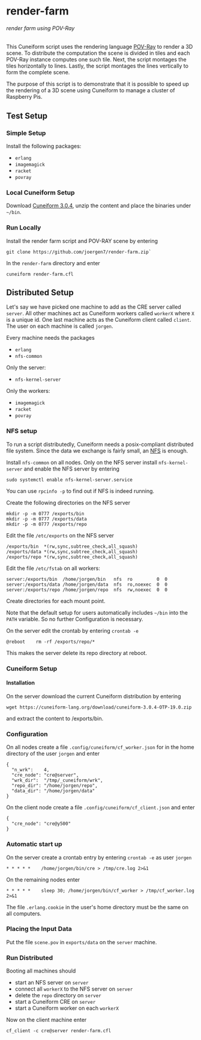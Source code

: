 # render-farm
###### render farm using POV-Ray

This Cuneiform script uses the rendering language [POV-Ray](http://www.povray.org/) to render a 3D scene. To distribute the computation the scene is divided in tiles and each POV-Ray instance computes one such tile. Next, the script montages the tiles horizontally to lines. Lastly, the script montages the lines vertically to form the complete scene.

The purpose of this script is to demonstrate that it is possible to speed up the rendering of a 3D scene using Cuneiform to manage a cluster of Raspberry Pis.

## Test Setup

### Simple Setup

Install the following packages:
- `erlang`
- `imagemagick`
- `racket`
- `povray`


### Local Cuneiform Setup

Download [Cuneiform 3.0.4](https://cuneiform-lang.org/download/cuneiform-3.0.4-OTP-19.0.zip), unzip the content and place the binaries under `~/bin`.

### Run Locally

Install the render farm script and POV-RAY scene by entering

    git clone https://github.com/joergen7/render-farm.zip`

In the `render-farm` directory and enter

    cuneiform render-farm.cfl

## Distributed Setup

Let's say we have picked one machine to add as the CRE server called `server`. All other machines act as Cuneiform workers called `workerX` where `X` is a unique id. One last machine acts as the Cuneiform client called `client`. The user on each machine is called `jorgen`.

Every machine needs the packages
- `erlang`
- `nfs-common`

Only the server:
- `nfs-kernel-server`

Only the workers:
- `imagemagick`
- `racket`
- `povray`

### NFS setup

To run a script distributedly, Cuneiform needs a posix-compliant distributed file system. Since the data we exchange is fairly small, an [NFS](https://wiki.ubuntuusers.de/NFS/) is enough.


Install `nfs-common` on all nodes. Only on the NFS server install `nfs-kernel-server` and enable the NFS server by entering

    sudo systemctl enable nfs-kernel-server.service

You can use `rpcinfo -p` to find out if NFS is indeed running.

Create the following directories on the NFS server

    mkdir -p -m 0777 /exports/bin
    mkdir -p -m 0777 /exports/data
    mkdir -p -m 0777 /exports/repo

Edit the file `/etc/exports` on the NFS server

    /exports/bin  *(rw,sync,subtree_check,all_squash)
    /exports/data *(rw,sync,subtree_check,all_squash)
    /exports/repo *(rw,sync,subtree_check,all_squash)

Edit the file `/etc/fstab` on all workers:

    server:/exports/bin  /home/jorgen/bin   nfs  ro         0  0
    server:/exports/data /home/jorgen/data  nfs  ro,noexec  0  0
    server:/exports/repo /home/jorgen/repo  nfs  rw,noexec  0  0

Create directories for each mount point.

Note that the default setup for users automatically includes `~/bin` into the `PATH` variable. So no further Configuration is necessary.

On the server edit the crontab by entering `crontab -e`

    @reboot    rm -rf /exports/repo/*

This makes the server delete its repo directory at reboot.

### Cuneiform Setup

#### Installation

On the server download the current Cuneiform distribution by entering

    wget https://cuneiform-lang.org/download/cuneiform-3.0.4-OTP-19.0.zip

and extract the content to /exports/bin.

### Configuration

On all nodes create a file `.config/cuneiform/cf_worker.json` for in the home directory of the user `jorgen` and enter

    {
      "n_wrk":    4,
      "cre_node": "cre@server",
      "wrk_dir":  "/tmp/_cuneiform/wrk",
      "repo_dir": "/home/jorgen/repo",
      "data_dir": "/home/jorgen/data"
    }

On the client node create a file `.config/cuneiform/cf_client.json` and enter

    {
      "cre_node": "cre@y500"
    }

### Automatic start up

On the server create a crontab entry by entering `crontab -e` as user `jorgen`

    * * * * *    /home/jorgen/bin/cre > /tmp/cre.log 2>&1

On the remaining nodes enter

    * * * * *    sleep 30; /home/jorgen/bin/cf_worker > /tmp/cf_worker.log 2>&1

The file `.erlang.cookie` in the user's home directory must be the same on all computers.

### Placing the Input Data

Put the file `scene.pov` in `exports/data` on the `server` machine.

### Run Distributed

Booting all machines should
- start an NFS server on `server`
- connect all `workerX` to the NFS server on `server`
- delete the `repo` directory on `server`
- start a Cuneiform CRE on `server`
- start a Cuneiform worker on each `workerX`

Now on the client machine enter

    cf_client -c cre@server render-farm.cfl